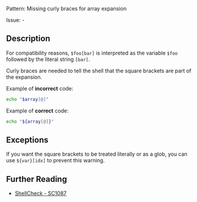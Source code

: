 Pattern: Missing curly braces for array expansion

Issue: -

## Description

For compatibility reasons, `$foo[bar]` is interpreted as the variable `$foo` followed by the literal string `[bar]`.

Curly braces are needed to tell the shell that the square brackets are part of the expansion.

Example of **incorrect** code:

```sh
echo "$array[@]"
```

Example of **correct** code:

```sh
echo "${array[@]}"
```

## Exceptions

If you want the square brackets to be treated literally or as a glob, you can use `${var}[idx]` to prevent this warning.

## Further Reading

* [ShellCheck - SC1087](https://github.com/koalaman/shellcheck/wiki/SC1087)
